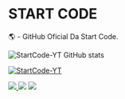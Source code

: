<div>
    <h1>START CODE</h1>
    <p>🌎 - GitHub Oficial Da Start Code.</p>
</div>

![StartCode-YT GitHub stats](https://github-readme-stats.vercel.app/api?username=StartCode-YT&theme=highcontrast&show_icons=true)

[![StartCode-YT](https://github-readme-stats.vercel.app/api/top-langs/?username=StartCode-YT&hide=html&layout=compact&theme=highcontrast)](https://github.com/StartCode-YT/)

<a href="https://www.youtube.com/channel/UCz-So8ofG_CO9qOEAmoFtYw"><img src="https://img.shields.io/badge/YouTube-ffffff?style=for-the-badge&logo=youtube&logoColor=F50101"/> <a href="https://www.tiktok.com/@startcode_?lang=pt-BR"><img src="https://img.shields.io/badge/TikTok-000000?style=for-the-badge&logo=tiktok&logoColor=white" /></a> <img src="https://img.shields.io/badge/Instagram-6A00FF?style=for-the-badge&logo=instagram&logoColor=ffffff" />
